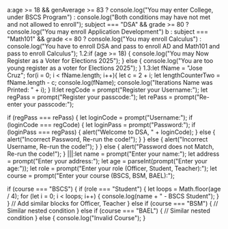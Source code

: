 a:age >= 18 && genAverage >= 83
? console.log("You may enter College, under BSCS Program")
: console.log("Both conditions may have not met and not allowed to enroll");
subject === "DSA" && grade >= 80
? console.log("You may enroll Application Development")
b : subject === "Math101" && grade <= 80
? console.log("You may enroll Calculus")
: console.log("You have to enroll DSA and pass to enroll AD and Math101 and pass to enroll Calculus");
1.2:if (age >= 18) {
console.log("You may Now Register as a Voter for Elections 2025");
} else {
console.log("You are too young register as a voter for Elections 2025");
}
1.3:let fName = "Jose Cruz";
for(i = 0; i < fName.length; i++){
let c = 2 + i;
let lengthCounterTwo = fName.length - c;
console.log(fName);
console.log("Iterations Name was Printed: " + i);
}
II:let regCode = prompt("Register your Username:");
let regPass = prompt("Register your passcode:");
let rePass = prompt("Re-enter your passcode:");

if (regPass === rePass) {
let loginCode = prompt("Username:");
if (loginCode === regCode) {
let loginPass = prompt("Password:");
if (loginPass === regPass) {
alert("Welcome to DSA, " + loginCode);
} else {
alert("Incorrect Password, Re-run the code!");
}
} else {
alert("Incorrect Username, Re-run the code!");
}
} else {
alert("Password does not Match, Re-run the code!");
}
|||:let name = prompt("Enter your name:");
let address = prompt("Enter your address:");
let age = parseInt(prompt("Enter your age:"));
let role = prompt("Enter your role (Officer, Student, Teacher):");
let course = prompt("Enter your course (BSCS, BSM, BAEL):");

if (course === "BSCS") {
if (role === "Student") {
let loops = Math.floor(age / 4);
for (let i = 0; i < loops; i++) {
console.log(name + " - BSCS Student");
}
}
// Add similar blocks for Officer, Teacher
} else if (course === "BSM") {
// Similar nested condition
} else if (course === "BAEL") {
// Similar nested condition
} else {
console.log("Invalid Course");
}
